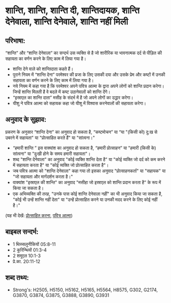 # शान्ति, शान्ति, शान्ति दी, शान्तिदायक, शान्ति देनेवाला, शान्ति देनेवाले, शान्ति नहीं मिली #

## परिभाषा: ##

“शान्ति” और “शान्ति देनेवाला” का सन्दर्भ उस व्यक्ति से है जो शारीरिक या भावनात्मक दर्द से पीड़ित की सहायता का वर्णन करने के लिए काम में लिया गया है।

* शान्ति देने वाले को शान्तिदाता कहते हैं।
* पुराने नियम में “शान्ति देना” परमेश्वर की प्रजा के लिए उसकी दया और उसके प्रेम और कष्टों में उनकी सहायता का वर्णन करने के लिए काम में लिया गया है।
* नये नियम में कहा गया है कि परमेश्वर अपने पवित्र आत्मा के द्वारा अपने लोगों को शान्ति प्रदान करेगा। जिन्हें शान्ति मिलती है वे बदले में कष्ट उठानेवालों को शान्ति देंगे।
* “इस्राएल का शान्ति दाता” मसीह के संदर्भ में है जो अपने लोगों का उद्धार करेगा।
* यीशु ने पवित्र आत्मा को सहायक कहा जो यीशु में विश्वास करनेवालों की सहायता करेगा।

## अनुवाद के सुझाव: ##

प्रकरण के अनुसार “शान्ति देना” का अनुवाद हो सकता है, “कष्टमोचन” या “या "(किसी को) दु:ख से उबरने में सहायता" या "प्रोत्साहित करते हैं" या "सांत्वना।"

* “हमारी शान्ति ” इस वाक्यांश का अनुवाद हो सकता है, “हमारी प्रोत्साहन” या "हमारी (किसी के) सांत्वना" या "दुःखी होने के समय हमारी सहायता"।
* शब्द "शान्ति देनेवाला" का अनुवाद "कोई व्यक्ति शान्ति देता है" या "कोई व्यक्ति जो दर्द को कम करने में सहायता करता है" या "कोई व्यक्ति जो प्रोत्साहित करता है"।
* जब पवित्र आत्मा को "शान्ति देनेवाला" कहा गया तो इसका अनुवाद "प्रोत्साहनकर्ता" या "सहायक" या "जो सहायता और मार्गदर्शन करता है।"
* वाक्यांश "इस्राएल की शान्ति" का अनुवाद "मसीहा जो इस्राएल को शान्ति प्रदान करता है" के रूप में किया जा सकता है।
* एक अभिव्यक्ति की तरह, "उनके पास कोई शान्ति देनेवाला नहीं" का भी अनुवाद किया जा सकता है, "कोई भी उन्हें शान्ति नहीं देता" या "उन्हें प्रोत्साहित करने या उनकी मदद करने के लिए कोई नहीं है।"

(यह भी देखें: [प्रोत्साहित करना](../exhort.md), [पवित्र आत्मा](../holyspirit.md))

## बाइबल सन्दर्भ: ##

* 1 थिस्सलुनीकियों 05:8-11
* 2 कुरिन्थियों 01:3-4
* 2 शमूएल 10:1-3
* प्रे.का. 20:11-12

## शब्द तथ्य: ##

* Strong's: H2505, H5150, H5162, H5165, H5564, H8575, G302, G2174, G3870, G3874, G3875, G3888, G3890, G3931
